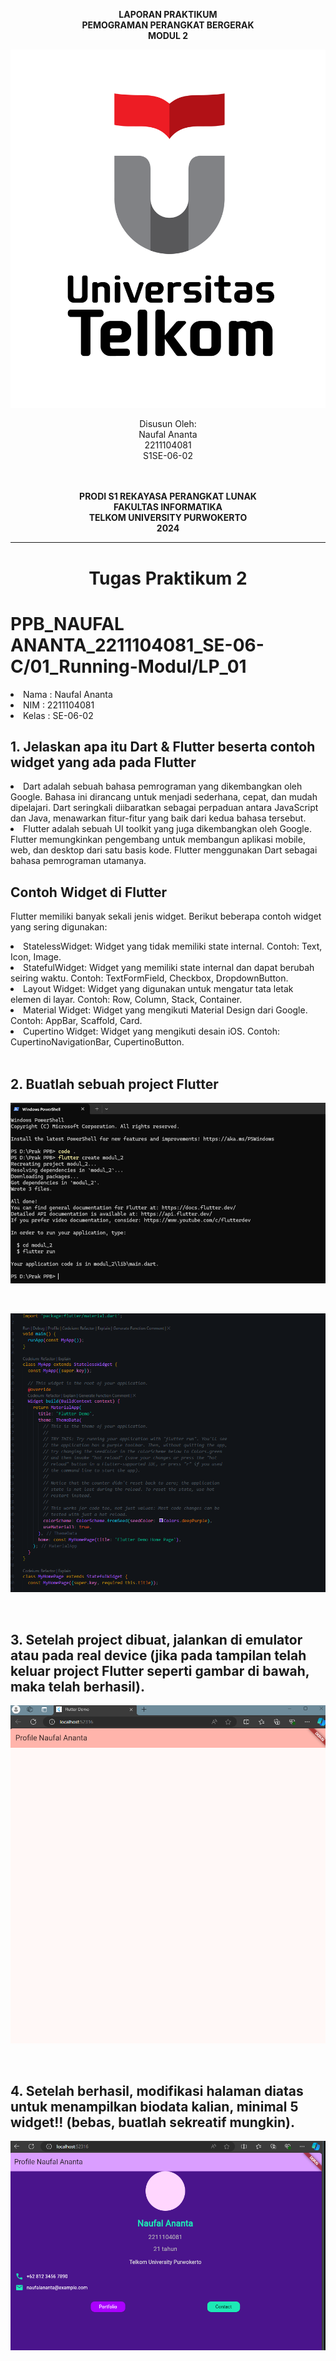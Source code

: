 <div align="center">

**LAPORAN PRAKTIKUM** <br>
**PEMOGRAMAN PERANGKAT BERGERAK** <br>
**MODUL 2** <br>

<img src="img/telkom.png"/>

Disusun Oleh:<br>
Naufal Ananta<br>
2211104081<br>
S1SE-06-02<br>
<br>
<br>

**PRODI S1 REKAYASA PERANGKAT LUNAK** <br>
**FAKULTAS INFORMATIKA** <br>
**TELKOM UNIVERSITY PURWOKERTO** <br>
**2024** <br>
</div>

---

<div align="center">
<h1>Tugas Praktikum 2 </h1>
</div>

# PPB_NAUFAL ANANTA_2211104081_SE-06-C/01_Running-Modul/LP_01

<li> Nama   : Naufal Ananta
<li> NIM    : 2211104081
<li> Kelas  : SE-06-02

## 1. Jelaskan apa itu Dart & Flutter beserta contoh widget yang ada pada Flutter

<li> Dart adalah sebuah bahasa pemrograman yang dikembangkan oleh Google. Bahasa ini dirancang untuk menjadi sederhana, cepat, dan mudah dipelajari. Dart seringkali diibaratkan sebagai perpaduan antara JavaScript dan Java, menawarkan fitur-fitur yang baik dari kedua bahasa tersebut.</li>
<li>Flutter adalah sebuah UI toolkit yang juga dikembangkan oleh Google. Flutter memungkinkan pengembang untuk membangun aplikasi mobile, web, dan desktop dari satu basis kode. Flutter menggunakan Dart sebagai bahasa pemrograman utamanya.</li>

## Contoh Widget di Flutter
Flutter memiliki banyak sekali jenis widget. Berikut beberapa contoh widget yang sering digunakan:

  <li>StatelessWidget: Widget yang tidak memiliki state internal. Contoh: Text, Icon, Image.</li>
  <li>StatefulWidget: Widget yang memiliki state internal dan dapat berubah seiring waktu. Contoh: TextFormField, Checkbox, DropdownButton.</li>
  <li>Layout Widget: Widget yang digunakan untuk mengatur tata letak elemen di layar. Contoh: Row, Column, Stack, Container.</li>
  <li>Material Widget: Widget yang mengikuti Material Design dari Google. Contoh: AppBar, Scaffold, Card.</li>
  <li>Cupertino Widget: Widget yang mengikuti desain iOS. Contoh: CupertinoNavigationBar, CupertinoButton.</li>

  </br>
  
## 2. Buatlah sebuah project Flutter

![image](img/create.png)

</br>

![image](img/code.png)

</br>

## 3. Setelah project dibuat, jalankan di emulator atau pada real device (jika pada tampilan telah keluar project Flutter seperti gambar di bawah, maka telah berhasil).

![image](img/awal.png)


</br>

## 4. Setelah berhasil, modifikasi halaman diatas untuk menampilkan biodata kalian, minimal 5 widget!! (bebas, buatlah sekreatif mungkin).

![image](img/haasill.png)
